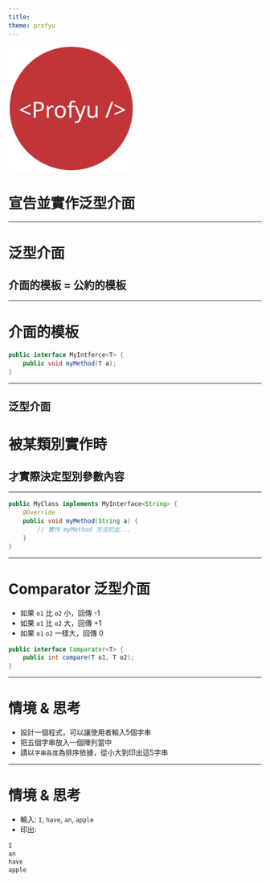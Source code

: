 ```yaml
---
title:  
theme: profyu
---
```


<!-- .slide: data-background="assets/background.png" -->
<img style='border:none;background:none;box-shadow:none;' src='assets/logo.svg' width="250"/>

# 宣告並實作泛型介面

---

# 泛型介面
## 介面的模板 = 公約的模板

---

# 介面的模板

```java
public interface MyIntferce<T> {
    public void myMethod(T a);
}
```

---

## 泛型介面
# 被某類別實作時
## 才實際決定型別參數內容

---

```java
public MyClass implements MyInterface<String> {
    @Override
    public void myMethod(String a) {
        // 實作 myMethod 方法於此...
    }
}
```

---

#  Comparator 泛型介面

* 如果 `o1` 比 `o2` 小，回傳 -1
* 如果 `o1` 比 `o2` 大，回傳 +1
* 如果 `o1` `o2` 一樣大，回傳 0

```java
public interface Comparator<T> {
    public int compare(T o1, T o2);
}
```

---

# 情境 & 思考

* 設計一個程式，可以讓使用者輸入5個字串
* 把五個字串放入一個陣列當中
* 請以`字串長度`為排序依據，從小大到印出這5字串

---

# 情境 & 思考

* 輸入: `I`, `have`, `an`, `apple`
* 印出: 
```
I
an
have
apple
```